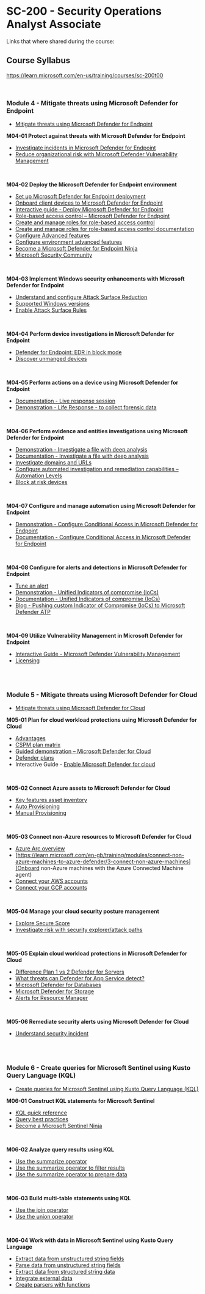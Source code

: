 
# SC-200 - Security Operations Analyst Associate
Links that where shared during the course:

## Course Syllabus
https://learn.microsoft.com/en-us/training/courses/sc-200t00

<br>

### Module 4 - Mitigate threats using Microsoft Defender for Endpoint
- [Mitigate threats using Microsoft Defender for Endpoint](https://learn.microsoft.com/en-us/training/paths/sc-200-mitigate-threats-using-microsoft-defender-for-endpoint/)

<B>M04-01 Protect against threats with Microsoft Defender for Endpoint</B>
- [Investigate incidents in Microsoft Defender for Endpoint](https://learn.microsoft.com/en-us/defender-endpoint/investigate-incidents)
- [Reduce organizational risk with Microsoft Defender Vulnerability Management](https://mslearn.cloudguides.com/guides/Reduce%20organizational%20risk%20with%20Threat%20and%20Vulnerability%20Management)

<br>

<B>M04-02 Deploy the Microsoft Defender for Endpoint environment</B>
- [Set up Microsoft Defender for Endpoint deployment](https://learn.microsoft.com/en-us/defender-endpoint/production-deployment)
- [Onboard client devices to Microsoft Defender for Endpoint](https://learn.microsoft.com/en-us/defender-endpoint/onboard-client)
- [Interactive guide - Deploy Microsoft Defender for Endpoint](https://mslabs.cloudguides.com/guides/SC-200%20Lab%20Simulation%20-%20Deploy%20Microsoft%20Defender%20for%20Endpoint)
- [Role-based access control – Microsoft Defender for Endpoint](https://learn.microsoft.com/en-gb/training/modules/deploy-microsoft-defender-for-endpoints-environment/5-manage-access)
- [Create and manage roles for role-based access control](https://learn.microsoft.com/en-gb/training/modules/deploy-microsoft-defender-for-endpoints-environment/6-create-manage-roles-for-role-based-access-control)
- [Create and manage roles for role-based access control documentation](https://learn.microsoft.com/en-us/defender-endpoint/user-roles)
- [Configure Advanced features](https://learn.microsoft.com/en-gb/training/modules/deploy-microsoft-defender-for-endpoints-environment/8-configure-environment-advanced-features)
- [Configure environment advanced features](https://learn.microsoft.com/en-gb/training/modules/deploy-microsoft-defender-for-endpoints-environment/8-configure-environment-advanced-features)
- [Become a Microsoft Defender for Endpoint Ninja](https://techcommunity.microsoft.com/blog/microsoftdefenderatpblog/become-a-microsoft-defender-for-endpoint-ninja/1515647)
- [Microsoft Security Community](https://techcommunity.microsoft.com/blog/microsoft-security-blog/join-our-microsoft-security-community/927888)

<br>

<B>M04-03 Implement Windows security enhancements with Microsoft Defender for Endpoint</B>
- [Understand and configure Attack Surface Reduction](https://learn.microsoft.com/en-us/microsoft-365/security/defender-endpoint/overview-attack-surface-reduction?view=o365-worldwide#configure-attack-surface-reduction-capabilities)
- [Supported Windows versions](https://learn.microsoft.com/en-us/defender-endpoint/attack-surface-reduction?view=o365-worldwide#attack-surface-reduction-features-across-windows-versions)
- [Enable Attack Surface Rules](https://learn.microsoft.com/en-us/defender-endpoint/overview-attack-surface-reduction?view=o365-worldwide#configure-attack-surface-reduction-capabilities)

<br>

<B>M04-04 Perform device investigations in Microsoft Defender for Endpoint</B>
- [Defender for Endpoint: EDR in block mode](https://learn.microsoft.com/en-us/defender-endpoint/edr-in-block-mode)
- [Discover unmanged devices](https://learn.microsoft.com/en-gb/training/modules/perform-device-investigations-microsoft-defender-for-endpoints/5-detect-devices-with-device-discovery)

<br>

<B>M04-05 Perform actions on a device using Microsoft Defender for Endpoint</B>
- [Documentation - Live response session](http://learn.microsoft.com/en-gb/training/modules/perform-actions-device-microsoft-defender-for-endpoint/5-initiate-live-response-session)
- [Demonstration - Life Response - to collect forensic data](http://learn.microsoft.com/en-gb/training/modules/perform-actions-device-microsoft-defender-for-endpoint/5-initiate-live-response-session)

<br>

<B>M04-06 Perform evidence and entities investigations using Microsoft Defender for Endpoint</B>
- [Demonstration - Investigate a file with deep analysis](https://www.youtube.com/watch?v=_ayp8QStNXI)
- [Documentation - Investigate a file with deep analysis](https://learn.microsoft.com/en-gb/training/modules/perform-evidence-entities-investigations-microsoft-defender-for-endpoint/2-investigate-file)
- [Investigate domains and URLs](https://learn.microsoft.com/en-us/defender-endpoint/investigate-domain?view=o365-worldwide)
- [Configure automated investigation and remediation capabilities – Automation Levels](https://learn.microsoft.com/en-gb/training/modules/configure-manage-automation-microsoft-defender-for-endpoint/4-configure-automated-investigation-remediation-capabilities)
- [Block at risk devices](https://learn.microsoft.com/en-gb/training/modules/configure-manage-automation-microsoft-defender-for-endpoint/5-block-risk-devices)

<br>

<B>M04-07 Configure and manage automation using Microsoft Defender for Endpoint</B>
- [Demonstration - Configure Conditional Access in Microsoft Defender for Endpoint](https://www.youtube.com/watch?v=dQ2WmIqhezs)
- [Documentation - Configure Conditional Access in Microsoft Defender for Endpoint](https://learn.microsoft.com/en-us/defender-endpoint/configure-conditional-access)

<br>

<B>M04-08 Configure for alerts and detections in Microsoft Defender for Endpoint</B>
- [Tune an alert](https://learn.microsoft.com/en-us/microsoft-365/security/defender/investigate-alerts?view=o365-worldwide#tune-an-alert)
- [Demonstration - Unified Indicators of compromise (IoCs)](https://www.youtube.com/watch?v=2giFca23CKU)
- [Documentation - Unified Indicators of compromise (IoCs)](https://aka.ms/MDATPDocsUnifiedIOCs)
- [Blog - Pushing custom Indicator of Compromise (IoCs) to Microsoft Defender ATP](https://aka.ms/PushIOCsToMDATP)

<br>

<B>M04-09 Utilize Vulnerability Management in Microsoft Defender for Endpoint</B>
- [Interactive Guide - Microsoft Defender Vulnerability Management](https://mslearn.cloudguides.com/guides/Reduce%20organizational%20risk%20with%20Threat%20and%20Vulnerability%20Management)
- [Licensing](https://learn.microsoft.com/en-gb/training/modules/use-threat-vulnerability-management-microsoft-defender-for-endpoint/3-explore-vulnerabilities-devices)

<br>
<br>

### Module 5 - Mitigate threats using Microsoft Defender for Cloud
- [Mitigate threats using Microsoft Defender for Cloud](https://learn.microsoft.com/en-us/training/paths/sc-200-mitigate-threats-using-azure-defender/)

<B>M05-01 Plan for cloud workload protections using Microsoft Defender for Cloud</B>
- [Advantages](https://learn.microsoft.com/en-gb/training/modules/what-is-azure-defender/3-understand-azure-secure-center)
- [CSPM plan matrix](https://learn.microsoft.com/en-us/azure/defender-for-cloud/concept-cloud-security-posture-management)
- [Guided demonstration – Microsoft Defender for Cloud](https://mslearn.cloudguides.com/guides/Protect%20your%20hybrid%20cloud%20with%20Azure%20Security%20Center)
- [Defender plans](https://learn.microsoft.com/en-us/azure/defender-for-cloud/support-matrix-cloud-environment)
- Interactive Guide - [Enable Microsoft Defender for cloud](https://mslabs.cloudguides.com/guides/SC-200%20Lab%20Simulation%20-%20Enable%20Microsoft%20Defender%20for%20Cloud)

<br>

<B>M05-02 Connect Azure assets to Microsoft Defender for Cloud</B>
- [Key features asset inventory](https://learn.microsoft.com/en-us/azure/defender-for-cloud/asset-inventory#what-are-the-key-features-of-asset-inventory)
- [Auto Provisioning](https://learn.microsoft.com/en-gb/training/modules/connect-azure-assets-to-azure-defender/3-configure-auto-provisioning)
- [Manual Provisioning](https://learn.microsoft.com/en-gb/training/modules/connect-azure-assets-to-azure-defender/4-manual-log-analytics-agent-provisioning)

<br>

<B>M05-03 Connect non-Azure resources to Microsoft Defender for Cloud</B>
- [Azure Arc overview](https://learn.microsoft.com/en-us/azure/azure-arc/overview)
- [https://learn.microsoft.com/en-gb/training/modules/connect-non-azure-machines-to-azure-defender/3-connect-non-azure-machines](Onboard non-Azure machines with the Azure Connected Machine agent)
- [Connect your AWS accounts](https://learn.microsoft.com/en-gb/training/modules/connect-non-azure-machines-to-azure-defender/4-connect-aws-accounts)
- [Connect your GCP accounts](https://learn.microsoft.com/en-gb/training/modules/connect-non-azure-machines-to-azure-defender/5-connect-gcp-accounts)

<br>

<B>M05-04 Manage your cloud security posture management</B>
- [Explore Secure Score](https://mslabs.cloudguides.com/guides/SC-200%20Lab%20Simulation%20-%20Mitigate%20threats%20using%20Microsoft%20Defender%20for%20Cloud)
- [Investigate risk with security explorer/attack paths](https://learn.microsoft.com/en-us/azure/defender-for-cloud/concept-attack-path)

<br>

<B>M05-05 Explain cloud workload protections in Microsoft Defender for Cloud</B>
- [Difference Plan 1 vs 2 Defender for Servers](https://learn.microsoft.com/en-gb/training/modules/understand-azure-defender-cloud-workload-protection/2-understand-azure-defender-for-servers)
- [What threats can Defender for App Service detect?](https://learn.microsoft.com/en-us/azure/defender-for-cloud/defender-for-app-service-introduction#what-threats-can-defender-for-app-service-detect)
- [Microsoft Defender for Databases](https://learn.microsoft.com/en-us/azure/defender-for-cloud/defender-for-databases-introduction#what-kind-of-alerts-does-microsoft-defender-for-open-source-relational-databases-provide)
- [Microsoft Defender for Storage](https://docs.microsoft.com/en-us/azure/security-center/defender-for-storage-introduction#what-kind-of-alerts-does-microsoft-defender-for-storage-provide)
- [Alerts for Resource Manager](https://learn.microsoft.com/en-us/azure/defender-for-cloud/alerts-resource-manager)

<br>

<B>M05-06 Remediate security alerts using Microsoft Defender for Cloud</B>
- [Understand security incident](https://learn.microsoft.com/en-gb/training/modules/remediate-azure-defender-security-alerts/2-understand-security-alerts)

<br>
<br>

### Module 6 - Create queries for Microsoft Sentinel using Kusto Query Language (KQL)
- [Create queries for Microsoft Sentinel using Kusto Query Language (KQL)](https://learn.microsoft.com/en-us/training/paths/sc-200-utilize-kql-for-azure-sentinel/)

<B>M06-01 Construct KQL statements for Microsoft Sentinel</B>
- [KQL quick reference](https://docs.microsoft.com/en-us/azure/data-explorer/kql-quick-reference)
- [Query best practices](https://docs.microsoft.com/en-us/azure/data-explorer/kusto/query/best-practices)
- [Become a Microsoft Sentinel Ninja](https://techcommunity.microsoft.com/t5/azure-sentinel/become-an-azure-sentinel-ninja-the-complete-level-400-training/ba-p/1246310)

<br>

<B>M06-02 Analyze query results using KQL</B>
- [Use the summarize operator](https://learn.microsoft.com/en-gb/training/modules/analyze-results-kusto-query-language/2-use-summarize-operator)
- [Use the summarize operator to filter results](https://learn.microsoft.com/en-gb/training/modules/analyze-results-kusto-query-language/3-use-summarize-operator-to-filter-results)
- [Use the summarize operator to prepare data](https://learn.microsoft.com/en-gb/training/modules/analyze-results-kusto-query-language/4-use-summarize-operator-to-prepare-data)

<br>

<B>M06-03 Build multi-table statements using KQL</B>
- [Use the join operator](https://learn.microsoft.com/en-gb/training/modules/build-multi-table-statements-kusto-query-language/3-use-join-operator)
- [Use the union operator](https://learn.microsoft.com/en-gb/training/modules/build-multi-table-statements-kusto-query-language/2-use-union-operator)

<br>

<B>M06-04 Work with data in Microsoft Sentinel using Kusto Query Language</B>
- [Extract data from unstructured string fields](https://learn.microsoft.com/en-gb/training/modules/work-with-data-kusto-query-language/2-extract-data-from-unstructured-string-fields)
- [Parse data from unstructured string fields](https://learn.microsoft.com/en-us/kusto/query/parse-where-operator?view=microsoft-fabric)
- [Extract data from structured string data](https://learn.microsoft.com/en-gb/training/modules/work-with-data-kusto-query-language/3-extract-data-from-structured-string-data)
- [Integrate external data](https://learn.microsoft.com/en-gb/training/modules/work-with-data-kusto-query-language/4-integrate-external-data)
- [Create parsers with functions](https://learn.microsoft.com/en-gb/training/modules/work-with-data-kusto-query-language/5-create-parsers-functions)

